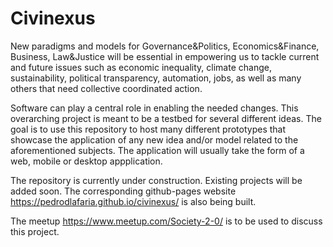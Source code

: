 # Civinexus

New paradigms and models for Governance&Politics, Economics&Finance, Business, Law&Justice will be essential in empowering us to tackle current and future issues such as economic inequality, climate change, sustainability, political transparency, automation, jobs, as well as many others that need collective coordinated action.

Software can play a central role in enabling the needed changes. This overarching project is meant to be a testbed for several different ideas. The goal is to use this repository to host many different prototypes that showcase the application of any new idea and/or model related to the aforementioned subjects. The application will usually take the form of a web, mobile or desktop appplication. 

The repository is currently under construction. Existing projects will be added soon. The corresponding github-pages website https://pedrodlafaria.github.io/civinexus/ is also being built.

The meetup https://www.meetup.com/Society-2-0/ is to be used to discuss this project.
